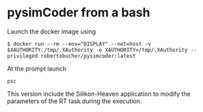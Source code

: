 # pysimCoder from a bash
 
Launch the docker image using
```
$ docker run --rm --env="DISPLAY" --net=host -v $XAUTHORITY:/tmp/.XAuthority -e XAUTHORITY=/tmp/.XAuthority --privileged robertobucher/pysimcoder:latest
```
At the prompt launch
```
psc
```

This version include the Silikon-Heaven application to modify the parameters of the RT task during the execution.


